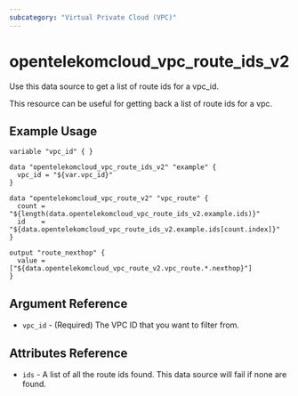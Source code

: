 ```yaml
---
subcategory: "Virtual Private Cloud (VPC)"
---
```


# opentelekomcloud_vpc_route_ids_v2

Use this data source to get a list of route ids for a vpc_id.

This resource can be useful for getting back a list of route ids for a vpc.

## Example Usage

```hcl
variable "vpc_id" { }

data "opentelekomcloud_vpc_route_ids_v2" "example" {
  vpc_id = "${var.vpc_id}"
}

data "opentelekomcloud_vpc_route_v2" "vpc_route" {
  count = "${length(data.opentelekomcloud_vpc_route_ids_v2.example.ids)}"
  id    = "${data.opentelekomcloud_vpc_route_ids_v2.example.ids[count.index]}"
}

output "route_nexthop" {
  value = ["${data.opentelekomcloud_vpc_route_v2.vpc_route.*.nexthop}"]
}
```

## Argument Reference

* `vpc_id` - (Required) The VPC ID that you want to filter from.

## Attributes Reference

* `ids` - A list of all the route ids found. This data source will fail if none are found.
